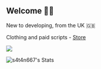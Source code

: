 ## Welcome 🤘🏼

New to developing, from the UK 🇬🇧


Clothing and paid scripts - [Store](https://asgaard-developments.tebex.io/)

[![](https://visitcount.itsvg.in/api?id=s4t4n667&label=Profile%20Views&color=0&icon=2&pretty=false)](https://visitcount.itsvg.in)


![s4t4n667's Stats](https://github-readme-stats.vercel.app/api?username=s4t4n667&theme=prussian&show_icons=true&hide_border=false&count_private=false)
